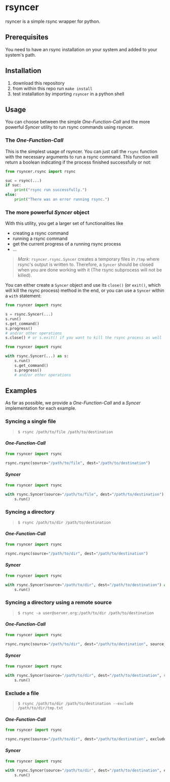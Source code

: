 # rsyncer
rsyncer is a simple rsync wrapper for python.

## Prerequisites
You need to have an rsync installation on your system and added to your system's path.

## Installation
1. download this repository
2. from within this repo run `make install`
3. test installation by importing `rsyncer` in a python shell

## Usage
You can choose between the simple *One-Function-Call* and the more powerful *Syncer* utility to run rsync commands using
rsyncer.

### The *One-Function-Call*
This is the simplest usage of rsyncer. You can just call the `rsync` function with the necessary arguments to run a
rsync command. This function will return a boolean indicating if the process finished successfully or not:

```python
from rsyncer.rsync import rsync

suc = rsync(...)
if suc:
    print("rsync run successfully.")
else:
    print("There was an error running rsync.")
```

### The more powerful *Syncer* object
With this utility, you get a larger set of functionalities like
- creating a rsync command
- running a rsync command
- get the current progress of a running rsync process
- ...

> *Mark:* `rsyncer.rsync.Syncer` creates a temporary files in `/tmp` where rsync's output is written to. Therefore, a `Syncer` 
> should be closed when you are done working with it (The rsync subprocess will not be killed).

You can either create a `Syncer` object and use its `close()` (or `exit()`, which will kill the rsync process) method in
the end, or you can use a `Syncer` within a `with` statement:
```python
from rsyncer import rsync

s = rsync.Syncer(...)
s.run()
s.get_command()
s.progress()
# and/or other operations
s.close() # or s.exit() if you want to kill the rsync process as well
```
```python
from rsyncer import rsync

with rsync.Syncer(...) as s:
    s.run()
    s.get_command()
    s.progress()
    # and/or other operations
```

## Examples
As far as possible, we provide a *One-Function-Call* and a *Syncer* implementation for each example.

### Syncing a single file
> `$ rsync /path/to/file /path/to/destination`

#### *One-Function-Call*
```python
from rsyncer import rsync

rsync.rsync(source="/path/to/file", dest="/path/to/destination")
```

#### *Syncer*
```python
from rsyncer import rsync

with rsync.Syncer(source="/path/to/file", dest="/path/to/destination") as s:
    s.run()
```

### Syncing a directory
> `$ rsync /path/to/dir /path/to/destination`

#### *One-Function-Call*
```python
from rsyncer import rsync

rsync.rsync(source="/path/to/dir", dest="/path/to/destination")
```

#### *Syncer*
```python
from rsyncer import rsync

with rsync.Syncer(source="/path/to/dir", dest="/path/to/destination") as s:
    s.run()
```

### Syncing a directory using a remote source
> `$ rsync -a user@server.org:/path/to/dir /path/to/destination`

#### *One-Function-Call*
```python
from rsyncer import rsync

rsync.rsync(source="/path/to/dir", dest="/path/to/destination", source_ssh="user@server.org")
```

#### *Syncer*
```python
from rsyncer import rsync

with rsync.Syncer(source="/path/to/dir", dest="/path/to/destination", source_ssh="user@server.org") as s:
    s.run()
```

### Exclude a file
> `$ rsync /path/to/dir /path/to/destination --exclude /path/to/dir/tmp.txt`

#### *One-Function-Call*
```python
from rsyncer import rsync

rsync.rsync(source="/path/to/dir", dest="/path/to/destination", excludes=["/path/to/dir/tmp.txt"])
```

#### *Syncer*
```python
from rsyncer import rsync

with rsync.Syncer(source="/path/to/dir", dest="/path/to/destination", excludes=["/path/to/dir/tmp.txt"]) as s:
    s.run()
```